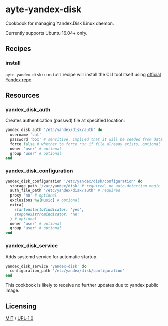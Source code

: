 # ayte-yandex-disk

Cookbook for managing Yandex.Disk Linux daemon.

Currently supports Ubuntu 16.04+ only.

## Recipes

### install

`ayte-yandex-disk::install` recipe will install the CLI tool itself
using [official Yandex repo](https://yandex.com/support/disk/cli-clients.html).

## Resources

### yandex_disk_auth

Creates authentication (passwd) file at specified location:

```ruby
yandex_disk_auth '/etc/yandex/disk/auth' do
  username 'cat'
  password 'box' # sensitive, implied that it will be seeded from data bag
  force false # whether to force run if file already exists, optional
  owner 'user' # optional
  group 'user' # optional
end
```

### yandex_disk_configuration

```ruby
yandex_disk_configuration '/etc/yandex/disk/configuration' do
  storage_path '/var/yandex/disk' # required, no auto-detection magic
  auth_file_path '/etc/yandex/disk/auth' # required
  proxy 'no' # optional
  exclusions %w[Music] # optional
  extra(
    startonstartofindicator: 'yes',
    stoponexitfromindicator: 'no'
  ) # optional
  owner 'user' # optional
  group 'user' # optional
end
```

### yandex_disk_service

Adds systemd service for automatic startup.

```ruby
yandex_disk_service 'yandex-disk' do
  configuration_path '/etc/yandex/disk/configuration'
end
```

This cookbook is likely to receive no further updates due to yandex 
public image.

## Licensing

[MIT](LICENSE-MIT) / [UPL-1.0](LICENSE-UPL-1.0)
